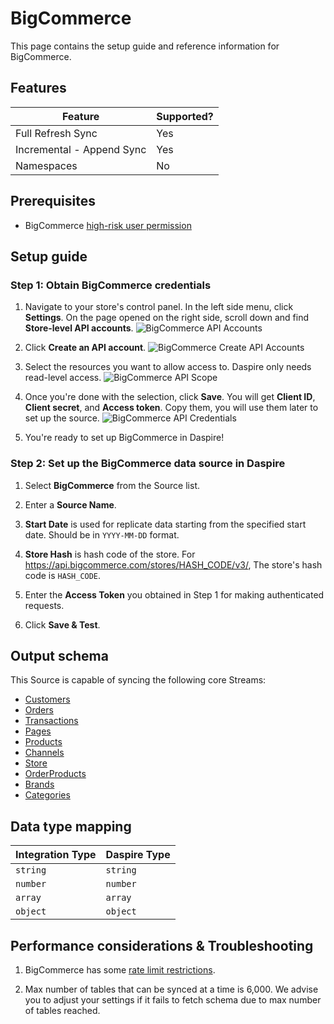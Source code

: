 # BigCommerce

This page contains the setup guide and reference information for BigCommerce.

## Features

| Feature | Supported? |
| --- | --- |
| Full Refresh Sync | Yes |
| Incremental - Append Sync | Yes |
| Namespaces | No |

## Prerequisites

* BigCommerce [high-risk user permission](https://support.bigcommerce.com/s/article/User-Permissions?language=en_US#highrisk)

## Setup guide

### Step 1: Obtain BigCommerce credentials

1. Navigate to your store's control panel. In the left side menu, click **Settings**. On the page opened on the right side, scroll down and find **Store-level API accounts**.
![BigCommerce API Accounts](/assets/images/bigcommerce-settings.jpg "BigCommerce API Accounts")

2. Click **Create an API account**.
![BigCommerce Create API Accounts](/assets/images/bigcommerce-create-api-account.jpg "BigCommerce Create API Accounts")

3. Select the resources you want to allow access to. Daspire only needs read-level access.
![BigCommerce API Scope](/assets/images/bigcommerce-api-scope.jpg "BigCommerce API Scope")

4. Once you're done with the selection, click **Save**. You will get **Client ID**, **Client secret**, and **Access token**. Copy them, you will use them later to set up the source.
![BigCommerce API Credentials](/assets/images/bigcommerce-creds.jpg "BigCommerce API Credentials")

5. You're ready to set up BigCommerce in Daspire!

### Step 2: Set up the BigCommerce data source in Daspire

1. Select **BigCommerce** from the Source list.

2. Enter a **Source Name**.

3. **Start Date** is used for replicate data starting from the specified start date. Should be in `YYYY-MM-DD` format.

4. **Store Hash** is hash code of the store. For https://api.bigcommerce.com/stores/HASH_CODE/v3/, The store's hash code is `HASH_CODE`.

5. Enter the **Access Token** you obtained in Step 1 for making authenticated requests.

6. Click **Save & Test**.

## Output schema

This Source is capable of syncing the following core Streams:

* [Customers](https://developer.bigcommerce.com/api-reference/store-management/customers-v3/customers/customersget)
* [Orders](https://developer.bigcommerce.com/api-reference/store-management/orders/orders/getallorders)
* [Transactions](https://developer.bigcommerce.com/docs/rest-management/transactions#get-transactions)
* [Pages](https://developer.bigcommerce.com/api-reference/store-management/store-content/pages/getallpages)
* [Products](https://developer.bigcommerce.com/api-reference/store-management/catalog/products/getproducts)
* [Channels](https://developer.bigcommerce.com/api-reference/d2298071793d6-get-all-channels)
* [Store](https://developer.bigcommerce.com/docs/rest-management/store-information#get-store-information)
* [OrderProducts](https://developer.bigcommerce.com/api-reference/3b4dfef625708-list-order-products)
* [Brands](https://developer.bigcommerce.com/api-reference/c2610608c20c8-get-all-brands)
* [Categories](https://developer.bigcommerce.com/api-reference/9cc3a53863922-get-all-categories)

## Data type mapping

| Integration Type | Daspire Type |
| --- | --- |
| `string` | `string` |
| `number` | `number` |
| `array` | `array` |
| `object` | `object` |

## Performance considerations & Troubleshooting

1. BigCommerce has some [rate limit restrictions](https://developer.bigcommerce.com/api-docs/getting-started/best-practices).

2. Max number of tables that can be synced at a time is 6,000. We advise you to adjust your settings if it fails to fetch schema due to max number of tables reached.
